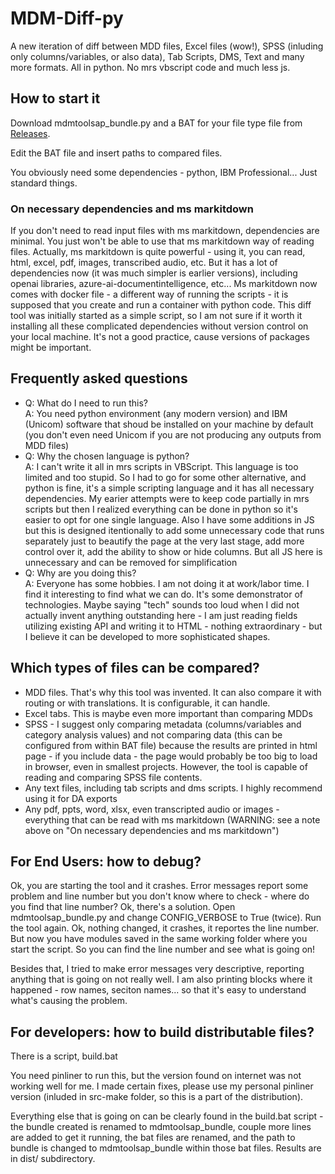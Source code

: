 # MDM-Diff-py
A new iteration of diff between MDD files, Excel files (wow!), SPSS (inluding only columns/variables, or also data), Tab Scripts, DMS, Text and many more formats. All in python. No mrs vbscript code and much less js.

## How to start it
Download mdmtoolsap_bundle.py and a BAT for your file type file from
[Releases](../../releases/latest).

Edit the BAT file and insert paths to compared files.

You obviously need some dependencies - python, IBM Professional... Just standard things.

### On necessary dependencies and ms markitdown
If you don't need to read input files with ms markitdown, dependencies are minimal. You just won't be able to use that ms markitdown way of reading files. Actually, ms markitdown is quite powerful - using it, you can read, html, excel, pdf, images, transcribed audio, etc. But it has a lot of dependencies now (it was much simpler is earlier versions), including openai libraries, azure-ai-documentintelligence, etc... Ms markitdown now comes with docker file - a different way of running the scripts - it is supposed that you create and run a container with python code. This diff tool was initially started as a simple script, so I am not sure if it worth it installing all these complicated dependencies without version control on your local machine. It's not a good practice, cause versions of packages might be important.

## Frequently asked questions
* Q: What do I need to run this?<br />A: You need python environment (any modern version) and IBM (Unicom) software that shoud be installed on your machine by default (you don't even need Unicom if you are not producing any outputs from MDD files)
* Q: Why the chosen language is python?<br />A: I can't write it all in mrs scripts in VBScript. This language is too limited and too stupid. So I had to go for some other alternative, and python is fine, it's a simple scripting language and it has all necessary dependencies. My earier attempts were to keep code partially in mrs scripts but then I realized everything can be done in python so it's easier to opt for one single language. Also I have some additions in JS but this is designed itentionally to add some unnecessary code that runs separately just to beautify the page at the very last stage, add more control over it, add the ability to show or hide columns. But all JS here is unnecessary and can be removed for simplification
* Q: Why are you doing this?<br />A: Everyone has some hobbies. I am not doing it at work/labor time. I find it interesting to find what we can do. It's some demonstrator of technologies. Maybe saying "tech" sounds too loud when I did not actually invent anything outstanding here - I am just reading fields utilizing existing API and writing it to HTML - nothing extraordinary - but I believe it can be developed to more sophisticated shapes.

## Which types of files can be compared?
* MDD files. That's why this tool was invented. It can also compare it with routing or with translations. It is configurable, it can handle.
* Excel tabs. This is maybe even more important than comparing MDDs
* SPSS - I suggest only comparing metadata (columns/variables and category analysis values) and not comparing data (this can be configured from within BAT file) because the results are printed in html page - if you include data - the page would probably be too big to load in browser, even in smallest projects. However, the tool is capable of reading and comparing SPSS file contents.
* Any text files, including tab scripts and dms scripts. I highly recommend using it for DA exports
* Any pdf, ppts, word, xlsx, even transcripted audio or images - everything that can be read with ms markitdown (WARNING: see a note above on "On necessary dependencies and ms markitdown")

## For End Users: how to debug?
Ok, you are starting the tool and it crashes. Error messages report some problem and line number but you don't know where to check - where do you find that line number? Ok, there's a solution. Open mdmtoolsap_bundle.py and change CONFIG_VERBOSE to True (twice). Run the tool again. Ok, nothing changed, it crashes, it reportes the line number. But now you have modules saved in the same working folder where you start the script. So you can find the line number and see what is going on!

Besides that, I tried to make error messages very descriptive, reporting anything that is going on not really well. I am also printing blocks where it happened - row names, seciton names... so that it's easy to understand what's causing the problem.

## For developers: how to build distributable files?
There is a script, build.bat

You need pinliner to run this, but the version found on internet was not working well for me. I made certain fixes, please use my personal pinliner version (inluded in src-make folder, so this is a part of the distribution).

Everything else that is going on can be clearly found in the build.bat script - the bundle created is renamed to mdmtoolsap_bundle, couple more lines are added to get it running, the bat files are renamed, and the path to bundle is changed to mdmtoolsap_bundle within those bat files. Results are in dist/ subdirectory.

